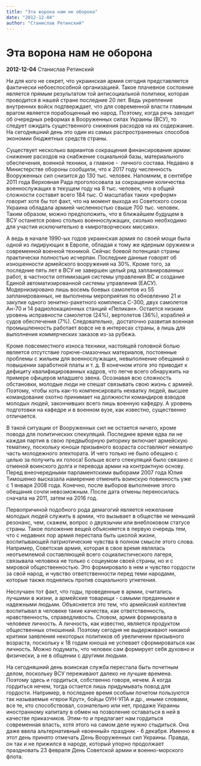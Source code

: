 ```yaml
---
title: "Эта ворона нам не оборона"
date: "2012-12-04"
author: "Станислав Ретинский"
---
```


# Эта ворона нам не оборона

**2012-12-04** Станислав Ретинский

Ни для кого не секрет, что украинская армия сегодня представляется фактически небоеспособной организацией. Такое плачевное состояние является прямым результатом той антисоциальной политики, которая проводится в нашей стране последние 20 лет. Ведь укрепление внутренних войск подтверждает, что для современной власти главным врагом является порабощенный ею народ. Поэтому, когда речь заходит об очередных реформах в Вооруженных силах Украины (ВСУ), то следует ожидать существенного снижения расходов на их содержание. На сегодняшний день это один из самых распространенных способов экономии бюджетных средств страны.

Существует несколько вариантов сокращения финансирования армии: снижение расходов на снабжение социальной базы, материального обеспечения, военной техники, а главное -  личного состава. Недавно в Министерстве обороны сообщили, что к 2017 году численность Вооруженных сил снизится до 130 тыс. человек. Напомним, в сентябре 2011 года Верховная Рада проголосовала за сокращение количества военнослужащих в текущем году на 8 тыс. человек, что в общей сложности составит всего 184 тыс. О масштабах таких «реформ» говорит хотя бы тот факт, что на момент выхода из Советского союза Украина обладала армией численностью свыше 700 тыс. человек. Таким образом, можно предположить, что в ближайшем будущем в ВСУ останется ровно столько военнослужащих, сколько необходимо для участия исключительно в «миротворческих миссиях».

А ведь в начале 1990-ых годов украинская армия по своей мощи была одной из лидирующих в Европе, обладая к тому же ядерным оружием и современной военной техникой. Сейчас боевой потенциал страны практически полностью исчерпан. Последние данные говорят об изношенности армейского вооружения на 30%. Кроме того, за последние пять лет в ВСУ не завершен целый ряд запланированных работ, в частности оптимизация системы управления ВС и создание Единой автоматизированной системы управления (ЕАСУ). Модернизировано лишь восемь боевых самолетов из 55 запланированных, не выполнены мероприятия по обновлению 21 и закупке одного зенитно-ракетного комплекса С-300, двух самолетов Ан-70 и 14 радиолокационных станций «Пеликан». Остается низким уровень исправности самолетов (24%), вертолетов (36%), кораблей и судов обеспечения (7%). Следовательно,  достаточно развитая военная промышленность работает вовсе не в интересах страны, а лишь для выполнения коммерческих заказов из-за рубежа.

Кроме повсеместного износа техники, настоящей головной болью является отсутствие горюче-смазочных материалов, постоянные проблемы с жильем для военнослужащих, невыполнение обещаний о повышении заработной платы и т. д. В конечном итоге это приводит к дефициту квалифицированных кадров, что легче всего обнаружить на примере офицеров младшего звена. Осознавая всю сложность обстановки, молодые люди не спешат связывать свою жизнь с армией. Поэтому, чтобы хоть как-то компенсировать нехватку людей, высшее командование охотно принимает на должности командиров взводов молодых людей, закончивших всего лишь военную кафедру. А уровень подготовки на кафедре и в военном вузе, как известно, существенно отличается.

В такой ситуации от Вооруженных сил не остается ничего, кроме повода для политических спекуляций. Последнее время едва ли не каждая партия в свою предвыборную риторику включает армейскую тематику, поскольку юноши призывного возраста составляют немалую часть молодежного электората. И чего только не было обещано с целью за получить их голоса! Больше всего спекуляций было связано с отменой воинского долга и перевода армии на контрактную основу. Перед внеочередными парламентскими выборами 2007 года Юлия Тимошенко высказала намерение отменить воинскую повинность уже с 1 января 2008 года. Конечно, после выборов выполнение этого обещания сочли невозможным. После дата отмены переносилась сначала на 2011, затем на 2016 год.

Первопричиной подобного рода демагогий является нежелание молодых людей служить в армии, что вызывает в обществе не меньший резонанс, чем, скажем, вопрос о двуязычии или внеблоковом статусе страны. Такое положение вещей объясняется в первую очередь тем, что с недавних пор армия перестала быть школой жизни, воспитывающей патриотические чувства в полном смысле этого слова. Например, Советская армия, которая в свое время являлась неотъемлемой составляющей всего социалистического лагеря, связывала человека не только с социумом своей страны, но и с мировой общественностью. Это формировало в нем и чувство гордости за свой народ, и чувство ответственности перед теми народами, которые также поднялись против социального угнетения.

Неслучаен тот факт, что годы, проведенные в армии, считались лучшими в жизни, а армейские товарищи - самыми преданными и надежными людьми. Объясняется это тем, что армейский коллектив воспитывал в человеке такие качества, как ответственность, нравственность, справедливость. Словом, армия формировала в человеке личность. А личность, как известно, является продуктом общественных отношений. Поэтому сегодня не выдерживают никакой критики заявления некоторых политиков об увеличении призывного возраста, поскольку к 18 годам юноша не успевает сформироваться как личность. Можно подумать, что человек сам формирует себя духовно и физически, а не в общении с другими людьми.  

На сегодняшний день воинская служба перестала быть почетным делом, поскольку ВСУ переживают далеко не лучшие времена. Поэтому здесь и гордиться, собственно говоря, нечем. А когда гордиться нечем, тогда остается лишь придумывать повод для гордости. Например, в последнее время особым почетом пользуются так называемые «герои Крут», бойцы ОУН-УПА и др., иными словами, все те, кто способствовал, сознательно или нет, продаже Украины иностранному капиталу в обмен на позволение оставаться в ней в качестве приказчиков. Этим-то и предлагает нам гордиться современная власть, хотя этого на самом деле нужно стыдиться. Она даже ввела альтернативный «военный» праздник - 6 декабря. Именно в этот день принято отмечать День Вооруженных сил Украины. Правда, он так и не прижился в народе, который упорно продолжает праздновать 23 февраля День Советской армии и военно-морского флота.